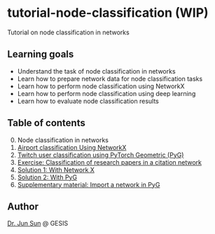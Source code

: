 # tutorial-node-classification (WIP)
Tutorial on node classification in networks

## Learning goals

* Understand the task of node classification in networks
* Learn how to prepare network data for node classification tasks
* Learn how to perform node classification using NetworkX
* Learn how to perform node classification using deep learning
* Learn how to evaluate node classification results

## Table of contents

0. Node classification in networks
1. [Airport classification Using NetworkX](classification-nx-airports.ipynb)
2. [Twitch user classification using PyTorch Geometric (PyG)](classification-dl-twitch.ipynb)
3. [Exercise: Classification of research papers in a citation network](exercise.md)
4. [Solution 1: With Network X](classification-nx-cora.ipynb)
5. [Solution 2: With PyG](classification-dl-cora.ipynb)
6. [Supplementary material: Import a network in PyG](supplementary.ipynb)

## Author
[Dr. Jun Sun](https://github.com/yfiua) @ GESIS
